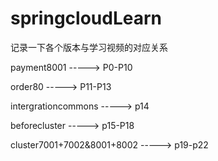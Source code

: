 # springcloudLearn
记录一下各个版本与学习视频的对应关系

payment8001 -----> P0-P10

order80 -----> P11-P13

intergrationcommons  -----> p14

beforecluster -----> p15-P18

cluster7001+7002&8001+8002 -----> p19-p22

